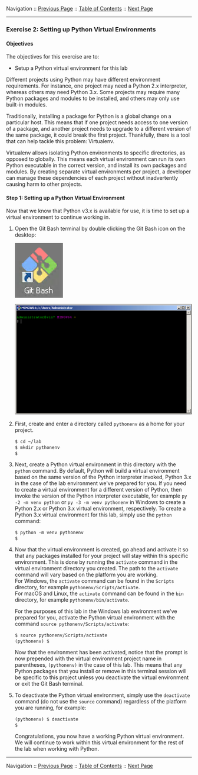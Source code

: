 Navigation :: [Previous Page](LTRPRG-1100-02b2-Python-Ex1.md) :: [Table of Contents](LTRPRG-1100-00-Intro.md#table-of-contents) :: [Next Page](LTRPRG-1100-02b4-Python-Ex3.md)

---

### Exercise 2: Setting up Python Virtual Environments

#### Objectives

The objectives for this exercise are to:

* Setup a Python virtual environment for this lab

Different projects using Python may have different environment requirements. For instance, one project may need a 
Python 2.x interpreter, whereas others may need Python 3.x. Some projects may require many Python packages and 
modules to be installed, and others may only use built-in modules.

Traditionally, installing a package for Python is a global change on a particular host. This means that if one project 
needs access to one version of a package, and another project needs to upgrade to a different version of the same 
package, it could break the first project. Thankfully, there is a tool that can help tackle this problem: Virtualenv.

Virtualenv allows isolating Python environments to specific directories, as opposed to globally. This means each 
virtual environment can run its own Python executable in the correct version, and install its own packages and modules. 
By creating separate virtual environments per project, a developer can manage these dependencies of each project 
without inadvertently causing harm to other projects.

#### Step 1: Setting up a Python Virtual Environment

Now that we know that Python v3.x is available for use, it is time to set up a virtual environment to continue working
in.

1.  Open the Git Bash terminal by double clicking the Git Bash icon on the desktop:
    
    ![Git Bash Icon](assets/Git-02.png)
    
    ![Git Bash Terminal](assets/Git-03.png)

2. First, create and enter a directory called `pythonenv` as a home for your project.
    
    ```
    $ cd ~/lab
    $ mkdir pythonenv
    $
    ```

3.  Next, create a Python virtual environment in this directory with the `python` command. By default, Python will 
build a virtual environment based on the same version of the Python interpreter invoked, Python 3.x in the case of 
the lab environment we've prepared for you.  If you need to create a virtual environment for a different version of 
Python, then invoke the version of the Python interpreter executable,  for example `py -2 -m venv python` or
`py -3 -m venv pythonenv` in Windows to create a Python 2.x or Python 3.x virtual environment, respectively.  To 
create a Python 3.x virtual environment for this lab, simply use the `python` command:

    ```
    $ python -m venv pythonenv
    $
    ```

4.  Now that the virtual environment is created, go ahead and activate it so that any packages installed for your 
project will stay within this specific environment. This is done by running the `activate` command in the virtual 
environment directory you created.  The path to the `activate` command will vary based on the platform you are working.  
For Windows, the `activate` command can be found in the `Scripts` directory, for example `pythonenv/Scripts/activate`.  
For macOS and Linux, the `activate` command can be found in the `bin` directory, for example `pythonenv/bin/activate`.
    
    For the purposes of this lab in the Windows lab environment we've prepared for you, activate the Python virtual 
    environment with the command `source pythonenv/Scripts/activate`:
    
    ```
    $ source pythonenv/Scripts/activate
    (pythonenv) $
    ```
    
    Now that the environment has been activated, notice that the prompt is now prepended with the virtual 
    environment project name in parentheses, `(pythonenv)` in the case of this lab. This means that any 
    Python packages that you install or remove in this terminal session will be specific to this project unless you 
    deactivate the virtual environment or exit the Git Bash terminal.
 
5. To deactivate the Python virtual environment, simply use the `deactivate` command (do not use the `source` command)
regardless of the platform you are running, for example:
    
    ```
    (pythonenv) $ deactivate
    $
    ```

    Congratulations, you now have a working Python virtual environment.  We will continue to work within this virtual
    environment for the rest of the lab when working with Python.

---

Navigation :: [Previous Page](LTRPRG-1100-02b2-Python-Ex1.md) :: [Table of Contents](LTRPRG-1100-00-Intro.md#table-of-contents) :: [Next Page](LTRPRG-1100-02b4-Python-Ex3.md)

